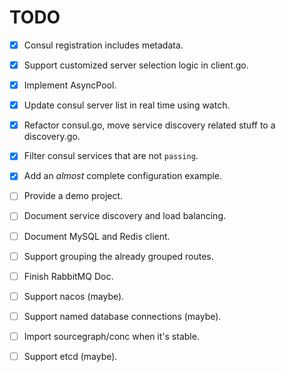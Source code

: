 # TODO

- [x] Consul registration includes metadata.
- [x] Support customized server selection logic in client.go.
- [x] Implement AsyncPool.
- [x] Update consul server list in real time using watch.
- [x] Refactor consul.go, move service discovery related stuff to a discovery.go.
- [x] Filter consul services that are not `passing`.
- [x] Add an *almost* complete configuration example.
- [ ] Provide a demo project.
- [ ] Document service discovery and load balancing.
- [ ] Document MySQL and Redis client.
- [ ] Support grouping the already grouped routes.
- [ ] Finish RabbitMQ Doc.
- [ ] Support nacos (maybe).
- [ ] Support named database connections (maybe).
- [ ] Import sourcegraph/conc when it's stable.
- [ ] Support etcd (maybe).

